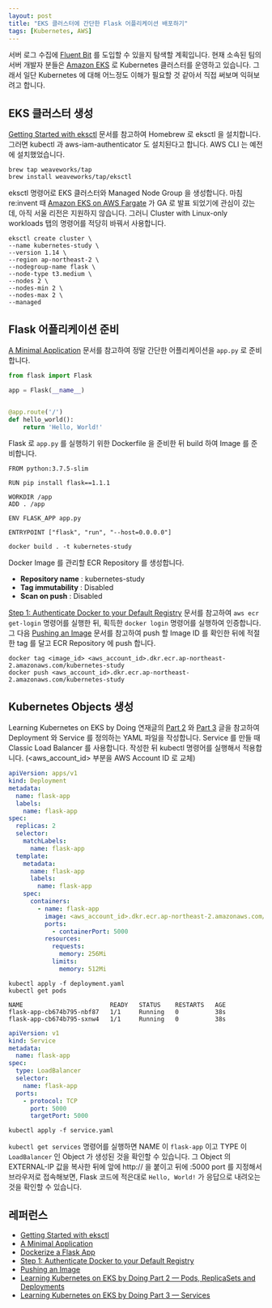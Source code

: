 ```yaml
---
layout: post
title: "EKS 클러스터에 간단한 Flask 어플리케이션 배포하기"
tags: [Kubernetes, AWS]
---
```


서버 로그 수집에 [Fluent Bit](https://fluentbit.io/) 를 도입할 수 있을지 탐색할 계획입니다. 현재 소속된 팀의 서버 개발자 분들은 [Amazon EKS](https://aws.amazon.com/eks/) 로 Kubernetes 클러스터를 운영하고 있습니다. 그래서 일단 Kubernetes 에 대해 어느정도 이해가 필요할 것 같아서 직접 써보며 익혀보려고 합니다.

## EKS 클러스터 생성

[Getting Started with eksctl](https://docs.aws.amazon.com/eks/latest/userguide/getting-started-eksctl.html) 문서를 참고하여 Homebrew 로 eksctl 을 설치합니다. 그러면 kubectl 과 aws-iam-authenticator 도 설치된다고 합니다. AWS CLI 는 예전에 설치했었습니다.

```
brew tap weaveworks/tap
brew install weaveworks/tap/eksctl
```

eksctl 명령어로 EKS 클러스터와 Managed Node Group 을 생성합니다. 마침 re:invent 때 [Amazon EKS on AWS Fargate](https://aws.amazon.com/blogs/aws/amazon-eks-on-aws-fargate-now-generally-available/) 가 GA 로 발표 되었기에 관심이 갔는데, 아직 서울 리전은 지원하지 않습니다. 그러니 Cluster with Linux-only workloads 탭의 명령어를 적당히 바꿔서 사용합니다.

```
eksctl create cluster \
--name kubernetes-study \
--version 1.14 \
--region ap-northeast-2 \
--nodegroup-name flask \
--node-type t3.medium \
--nodes 2 \
--nodes-min 2 \
--nodes-max 2 \
--managed
```

## Flask 어플리케이션 준비

[A Minimal Application](http://flask.palletsprojects.com/en/1.1.x/quickstart/#a-minimal-application) 문서를 참고하여 정말 간단한 어플리케이션을 `app.py` 로 준비합니다.

```python
from flask import Flask

app = Flask(__name__)


@app.route('/')
def hello_world():
    return 'Hello, World!'
```

Flask 로 `app.py` 를 실행하기 위한 Dockerfile 을 준비한 뒤 build 하여 Image 를 준비합니다.

```docker
FROM python:3.7.5-slim

RUN pip install flask==1.1.1

WORKDIR /app
ADD . /app

ENV FLASK_APP app.py

ENTRYPOINT ["flask", "run", "--host=0.0.0.0"]
```

```
docker build . -t kubernetes-study
```

Docker Image 를 관리할 ECR Repository 를 생성합니다.

- **Repository name** : kubernetes-study
- **Tag immutability** : Disabled
- **Scan on push** : Disabled

[Step 1: Authenticate Docker to your Default Registry](https://docs.aws.amazon.com/AmazonECR/latest/userguide/ECR_AWSCLI.html#AWSCLI_get-login) 문서를 참고하여 `aws ecr get-login` 명령어를 실행한 뒤, 획득한 `docker login` 명령어를 실행하여 인증합니다. 그 다음 [Pushing an Image](https://docs.aws.amazon.com/AmazonECR/latest/userguide/docker-push-ecr-image.html) 문서를 참고하여 push 할 Image ID 를 확인한 뒤에 적절한 tag 를 달고 ECR Repository 에 push 합니다.

```
docker tag <image_id> <aws_account_id>.dkr.ecr.ap-northeast-2.amazonaws.com/kubernetes-study
docker push <aws_account_id>.dkr.ecr.ap-northeast-2.amazonaws.com/kubernetes-study
```

## Kubernetes Objects 생성

Learning Kubernetes on EKS by Doing 연재글의 [Part 2](https://medium.com/faun/learning-kubernetes-by-doing-part-2-pods-replicasets-and-deployments-f1187716f59a) 와 [Part 3](https://medium.com/faun/learning-kubernetes-by-doing-part-3-services-ed5bf7e2bc8e) 글을 참고하여 Deployment 와 Service 를 정의하는 YAML 파일을 작성합니다. Service 를 만들 때 Classic Load Balancer 를 사용합니다. 작성한 뒤 kubectl 명령어를 실행해서 적용합니다. (\<aws\_account\_id\> 부분을 AWS Account ID 로 교체)

```yaml
apiVersion: apps/v1
kind: Deployment
metadata:
  name: flask-app
  labels:
    name: flask-app
spec:
  replicas: 2
  selector:
    matchLabels:
      name: flask-app
  template:
    metadata:
      name: flask-app
      labels:
        name: flask-app
    spec:
      containers:
        - name: flask-app
          image: <aws_account_id>.dkr.ecr.ap-northeast-2.amazonaws.com/kubernetes-study:latest
          ports:
            - containerPort: 5000
          resources:
            requests:
              memory: 256Mi
            limits:
              memory: 512Mi
```

```
kubectl apply -f deployment.yaml
kubectl get pods

NAME                        READY   STATUS    RESTARTS   AGE
flask-app-cb674b795-nbf87   1/1     Running   0          38s
flask-app-cb674b795-sxnw4   1/1     Running   0          38s
```

```yaml
apiVersion: v1
kind: Service
metadata:
  name: flask-app
spec:
  type: LoadBalancer
  selector:
    name: flask-app
  ports:
    - protocol: TCP
      port: 5000
      targetPort: 5000
```

```
kubectl apply -f service.yaml
```

`kubectl get services` 명령어를 실행하면 NAME 이 `flask-app` 이고 TYPE 이 `LoadBalancer` 인 Object 가 생성된 것을 확인할 수 있습니다. 그 Object 의 EXTERNAL-IP 값을 복사한 뒤에 앞에 http:// 을 붙이고 뒤에 :5000 port 를 지정해서 브라우저로 접속해보면, Flask 코드에 적은대로 `Hello, World!` 가 응답으로 내려오는 것을 확인할 수 있습니다.

## 레퍼런스

- [Getting Started with eksctl](https://docs.aws.amazon.com/eks/latest/userguide/getting-started-eksctl.html)
- [A Minimal Application](http://flask.palletsprojects.com/en/1.1.x/quickstart/#a-minimal-application)
- [Dockerize a Flask App](https://dev.to/riverfount/dockerize-a-flask-app-17ag)
- [Step 1: Authenticate Docker to your Default Registry](https://docs.aws.amazon.com/AmazonECR/latest/userguide/ECR_AWSCLI.html#AWSCLI_get-login)
- [Pushing an Image](https://docs.aws.amazon.com/AmazonECR/latest/userguide/docker-push-ecr-image.html)
- [Learning Kubernetes on EKS by Doing Part 2 — Pods, ReplicaSets and Deployments](https://medium.com/faun/learning-kubernetes-by-doing-part-2-pods-replicasets-and-deployments-f1187716f59a)
- [Learning Kubernetes on EKS by Doing Part 3 — Services](https://medium.com/faun/learning-kubernetes-by-doing-part-3-services-ed5bf7e2bc8e)
